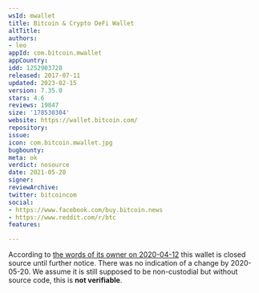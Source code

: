 ```yaml
---
wsId: mwallet
title: Bitcoin & Crypto DeFi Wallet
altTitle: 
authors:
- leo
appId: com.bitcoin.mwallet
appCountry: 
idd: 1252903728
released: 2017-07-11
updated: 2023-02-15
version: 7.35.0
stars: 4.6
reviews: 19847
size: '178530304'
website: https://wallet.bitcoin.com/
repository: 
issue: 
icon: com.bitcoin.mwallet.jpg
bugbounty: 
meta: ok
verdict: nosource
date: 2021-05-20
signer: 
reviewArchive: 
twitter: bitcoincom
social:
- https://www.facebook.com/buy.bitcoin.news
- https://www.reddit.com/r/btc
features: 

---
```


According to
[the words of its owner on 2020-04-12](https://www.reddit.com/r/btc/comments/g04ece/bitcoincom_wallet_app_is_still_closed_source/fn7rlvy/)
this wallet is closed source until further notice. There was no indication of a
change by 2020-05-20. We assume it is still
supposed to be non-custodial but without source code, this is **not verifiable**.
